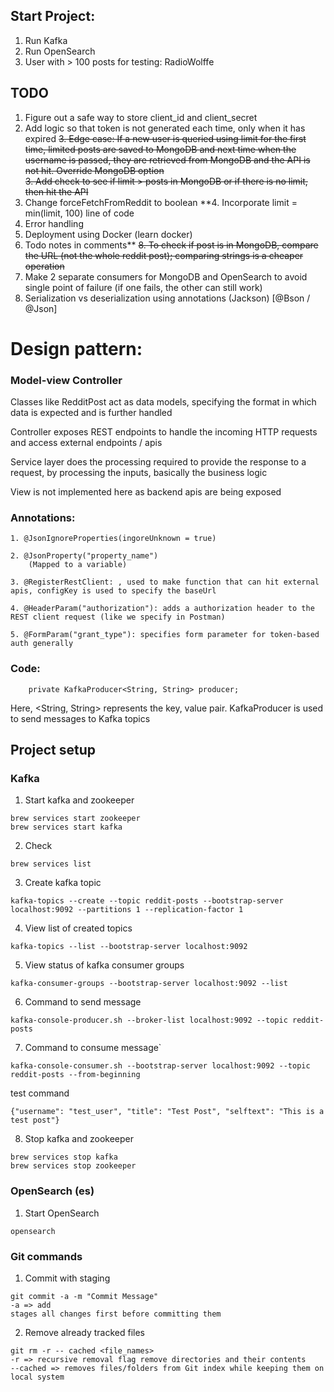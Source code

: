## Start Project:
1. Run Kafka
2. Run OpenSearch
3. User with > 100 posts for testing: RadioWolffe

## TODO
1. Figure out a safe way to store client_id and client_secret
2. Add logic so that token is not generated each time, only when it has expired
~~3. Edge case: If a new user is queried using limit for the first time, limited posts are saved to MongoDB and next time when the username is passed, they are retrieved from MongoDB and the API is not hit. Override MongoDB option~~  
~~3. Add check to see if limit > posts in MongoDB or if there is no limit, then hit the API~~
3. Change forceFetchFromReddit to boolean
**4. Incorporate limit = min(limit, 100) line of code
5. Error handling
6. Deployment using Docker (learn docker)
7. Todo notes in comments**
~~8. To check if post is in MongoDB, compare the URL (not the whole reddit post); comparing strings is a cheaper operation~~
9. Make 2 separate consumers for MongoDB and OpenSearch to avoid single point of failure (if one fails, the other can still work)
10. Serialization vs deserialization using annotations (Jackson) [@Bson / @Json]

# Design pattern:
### Model-view Controller
Classes like RedditPost act as data models, specifying the format in which data is expected and is further handled



Controller exposes REST endpoints to handle the incoming HTTP requests and access external endpoints / apis

Service layer does the processing required to provide the response to a request, by processing the inputs, basically the business logic

View is not implemented here as backend apis are being exposed


### Annotations:
```aiignore
1. @JsonIgnoreProperties(ingoreUnknown = true)

2. @JsonProperty("property_name")
    (Mapped to a variable)

3. @RegisterRestClient: , used to make function that can hit external apis, configKey is used to specify the baseUrl

4. @HeaderParam("authorization"): adds a authorization header to the REST client request (like we specify in Postman)

5. @FormParam("grant_type"): specifies form parameter for token-based auth generally
```

### Code:
```aiignore
    private KafkaProducer<String, String> producer;
```
Here, <String, String> represents the key, value pair. KafkaProducer is used to send messages to Kafka topics

## Project setup

### Kafka
1. Start kafka and zookeeper
```aiignore
brew services start zookeeper
brew services start kafka
```

2. Check
```aiignore
brew services list
```

3. Create kafka topic
```aiignore
kafka-topics --create --topic reddit-posts --bootstrap-server localhost:9092 --partitions 1 --replication-factor 1
```

4. View list of created topics
```aiignore
kafka-topics --list --bootstrap-server localhost:9092
```

5. View status of kafka consumer groups
```aiignore
kafka-consumer-groups --bootstrap-server localhost:9092 --list
```

6. Command to send message
```aiignore
kafka-console-producer.sh --broker-list localhost:9092 --topic reddit-posts
```

7. Command to consume message`
```aiignore
kafka-console-consumer.sh --bootstrap-server localhost:9092 --topic reddit-posts --from-beginning
```
test command
```
{"username": "test_user", "title": "Test Post", "selftext": "This is a test post"}

```

8. Stop kafka and zookeeper
```aiignore
brew services stop kafka
brew services stop zookeeper
```

### OpenSearch (es)
1. Start OpenSearch
```aiignore
opensearch
```

### Git commands
1. Commit with staging
```aiignore
git commit -a -m "Commit Message"
-a => add
stages all changes first before committing them
```

2. Remove already tracked files
```aiignore
git rm -r -- cached <file_names>
-r => recursive removal flag remove directories and their contents
--cached => removes files/folders from Git index while keeping them on local system

```